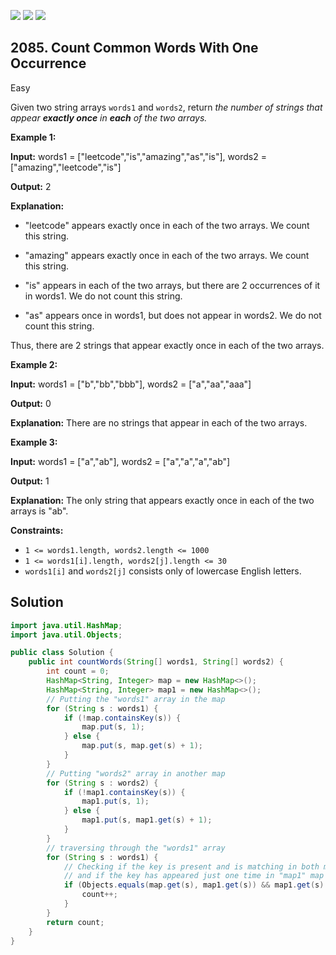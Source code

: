 [![](https://img.shields.io/github/stars/javadev/LeetCode-in-Java?label=Stars&style=flat-square)](https://github.com/javadev/LeetCode-in-Java)
[![](https://img.shields.io/github/forks/javadev/LeetCode-in-Java?label=Fork%20me%20on%20GitHub%20&style=flat-square)](https://github.com/javadev/LeetCode-in-Java/fork)
[![](https://img.shields.io/badge/-LeetCode%20in%20Kotlin-blue?style=flat-square)](https://github.com/javadev/LeetCode-in-Kotlin)

## 2085\. Count Common Words With One Occurrence

Easy

Given two string arrays `words1` and `words2`, return _the number of strings that appear **exactly once** in **each** of the two arrays._

**Example 1:**

**Input:** words1 = ["leetcode","is","amazing","as","is"], words2 = ["amazing","leetcode","is"]

**Output:** 2

**Explanation:**

- "leetcode" appears exactly once in each of the two arrays. We count this string.

- "amazing" appears exactly once in each of the two arrays. We count this string.

- "is" appears in each of the two arrays, but there are 2 occurrences of it in words1. We do not count this string.

- "as" appears once in words1, but does not appear in words2. We do not count this string.

Thus, there are 2 strings that appear exactly once in each of the two arrays. 

**Example 2:**

**Input:** words1 = ["b","bb","bbb"], words2 = ["a","aa","aaa"]

**Output:** 0

**Explanation:** There are no strings that appear in each of the two arrays. 

**Example 3:**

**Input:** words1 = ["a","ab"], words2 = ["a","a","a","ab"]

**Output:** 1

**Explanation:** The only string that appears exactly once in each of the two arrays is "ab". 

**Constraints:**

*   `1 <= words1.length, words2.length <= 1000`
*   `1 <= words1[i].length, words2[j].length <= 30`
*   `words1[i]` and `words2[j]` consists only of lowercase English letters.

## Solution

```java
import java.util.HashMap;
import java.util.Objects;

public class Solution {
    public int countWords(String[] words1, String[] words2) {
        int count = 0;
        HashMap<String, Integer> map = new HashMap<>();
        HashMap<String, Integer> map1 = new HashMap<>();
        // Putting the "words1" array in the map
        for (String s : words1) {
            if (!map.containsKey(s)) {
                map.put(s, 1);
            } else {
                map.put(s, map.get(s) + 1);
            }
        }
        // Putting "words2" array in another map
        for (String s : words2) {
            if (!map1.containsKey(s)) {
                map1.put(s, 1);
            } else {
                map1.put(s, map1.get(s) + 1);
            }
        }
        // traversing through the "words1" array
        for (String s : words1) {
            // Checking if the key is present and is matching in both maps
            // and if the key has appeared just one time in "map1" map
            if (Objects.equals(map.get(s), map1.get(s)) && map1.get(s) == 1) {
                count++;
            }
        }
        return count;
    }
}
```